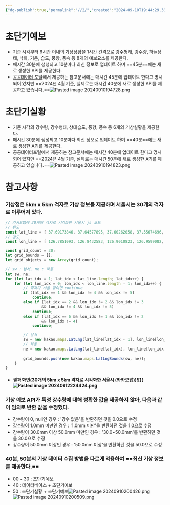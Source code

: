 ```yaml
---
{"dg-publish":true,"permalink":"//2/","created":"2024-09-10T19:44:29.337+09:00"}
---
```



# 초단기예보
- 기준 시각부터 6시간 이내의 기상상황을 1시간 간격으로 강수형태, 강수량, 하늘상태, 낙뢰, 기온, 습도, 풍향, 풍속 등 8개의 예보요소를 제공한다.
- 매시간 30분에 생성되고 10분마다 최신 정보로 업데이트 하며 ==45분==에는 새로 생성한 API를 제공한다.
- [공공데이터 포털](https://www.data.go.kr/data/15084084/openapi.do)에서 제공하는 참고문서에는 매시간 45분에 업데이트 한다고 명시되어 있지만 ==2024년 4월 기준, 실제로는 매시간 40분에 새로 생성한 API를 제공하고 있습니다.==![Pasted image 20240910194728.png](/img/user/Spring/%EC%9A%B0%EB%81%BC/Pasted%20image%2020240910194728.png)
# 초단기실황
- 기준 시각의 강수량, 강수형태, 상대습도, 풍향, 풍속 등 6개의 기상실황을 제공한다.
- 매시간 30분에 생성되고 10분마다 최신 정보로 업데이트 하며 ==40분==에는 새로 생성한 API를 제공한다.
- 공공데이터포털에서 제공하는 참고문서에는 매시간 40분에 업데이트 한다고 명시되어 있지만 ==2024년 4월 기준, 실제로는 매시간 50분에 새로 생성한 API를 제공하고 있습니다.==![Pasted image 20240910194823.png](/img/user/Spring/%EC%9A%B0%EB%81%BC/Pasted%20image%2020240910194823.png)
# 참고사항
### 기상청은 5km x 5km 격자로 기상 정보를 제공하며 서울시는 30개의 격자로 이루어져 있다.
``` javascript
// 카카오맵에 30개의 격자로 시각화한 서울시 js 코드 
// 위도 
const lat_line = [ 37.69173846, 37.64577895, 37.60262058, 37.55674696, 37.51063517, 37.46494092, 37.42198141, ]; 
// 경도 
const lon_line = [ 126.7851093, 126.8432583, 126.9010823, 126.9599082, 127.0180783, 127.0766389, 127.1340031, 127.1921521, ]; 

const grid_count = 30; 
let grid_bounds = []; 
let grid_objects = new Array(grid_count); 

// sw : 남서, ne : 북동 
let sw, ne; 
for (let lat_idx = 1; lat_idx < lat_line.length; lat_idx++) { 
	for (let lon_idx = 0; lon_idx < lon_line.length - 1; lon_idx++) { 
		// 격자가 서울 밖이면 continue 
		if (lat_idx == 1 && lon_idx != 4 && lon_idx != 5) 
			continue; 
		else if (lat_idx == 2 && lon_idx != 2 && lon_idx != 3 
				&& lon_idx != 4 && lon_idx != 5) 
			continue; 
		else if (lat_idx == 6 && lon_idx != 1 && lon_idx != 2 
				&& lon_idx != 4)
			continue; 

		// 남서 
		sw = new kakao.maps.LatLng(lat_line[lat_idx - 1], lon_line[lon_idx]); 
		// 북동 
		ne = new kakao.maps.LatLng(lat_line[lat_idx], lon_line[lon_idx + 1]); 
		
		grid_bounds.push(new kakao.maps.LatLngBounds(sw, ne)); 
	} 
}
```
- #### 결과 화면(30개의 5km x 5km 격자로 시각화한 서울시 (카카오맵))![](![Pasted image 20240912224424.png](/img/user/%EB%B8%94%EB%A1%9C%EA%B7%B8/Pasted%20image%2020240912224424.png)
### 기상 예보 API가 특정 강수량에 대해 정확한 값을 제공하지 않아, 다음과 같이 임의로 반환 값을 수정했다.
- 강수량이 0, null인 경우 : '강수 없음'을 반환하던 것을 0.0으로 수정
- 강수량이 1.0mm 미만인 경우 : '1.0mm 미만'을 반환하던 것을 1.0으로 수정
- 강수량이 30.0mm 이상 50.0mm 미만인 경우 : '30.0~50.0mm'를 반환하던 것을 30.0으로 수정
- 강수량이 50.0mm 이상인 경우 : '50.0mm 이상'을 반환하던 것을 50.0으로 수정
### 40분, 50분의 기상 데이터 수집 방법을 다르게 적용하여 ==최신 기상 정보를 제공한다.==
- 00 ~ 30 : 초단기예보
- 40 : 데이터베이스 + 초단기예보
- 50 : 초단기실황 + 초단기예보![Pasted image 20240910200426.png](/img/user/Spring/%EC%9A%B0%EB%81%BC/Pasted%20image%2020240910200426.png)![Pasted image 20240910200509.png](/img/user/Spring/%EC%9A%B0%EB%81%BC/Pasted%20image%2020240910200509.png)
